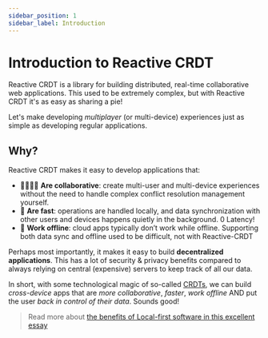 ```yaml
---
sidebar_position: 1
sidebar_label: Introduction
---
```


# Introduction to Reactive CRDT

Reactive CRDT is a library for building distributed, real-time collaborative web applications. This used to be extremely complex, but with Reactive CRDT it's as easy as sharing a pie!

Let's make developing _multiplayer_ (or multi-device) experiences just as simple as developing regular applications.

## Why?

Reactive CRDT makes it easy to develop applications that:

- 👨‍👩‍👧‍👦 **Are collaborative**: create multi-user and multi-device experiences without the need to handle complex conflict resolution management yourself.
- 🚀 **Are fast**: operations are handled locally, and data synchronization with other users and devices happens quietly in the background. 0 Latency!
- 🔗 **Work offline**: cloud apps typically don’t work while offline. Supporting both data sync and offline used to be difficult, not with Reactive-CRDT

Perhaps most importantly, it makes it easy to build **decentralized applications**. This has a lot of security & privacy benefits compared to always relying on central (expensive) servers to keep track of all our data.

In short, with some technological magic of so-called [CRDTs](https://crdt.tech/), we can build _cross-device_ apps that are _more collaborative_, _faster_, _work offline_ AND put the user _back in control of their data_. Sounds good!

> Read more about [the benefits of Local-first software in this excellent essay](https://www.inkandswitch.com/local-first.html)
